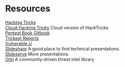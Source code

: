 # Resources

[Hacking Tricks](https://book.hacktricks.xyz/welcome/readme) \
[Cloud Hacking Tricks](https://cloud.hacktricks.xyz/pentesting-cloud/pentesting-cloud-methodology) Cloud version of HackTricks \
[Pentest Book Gitbook](https://pentestbook.six2dez.com) \
[Trickest Reports](https://trickest.com/reports/) \
[Vulnerable U](https://vulnu.mattjay.com) \
[Slideshare](https://www.slideshare.net) A good place to find technical presentations. \
[Slideserve](https://www.slideserve.com) More presentations. \
[Orkl](https://orkl.eu/) A community-driven threat intel library
